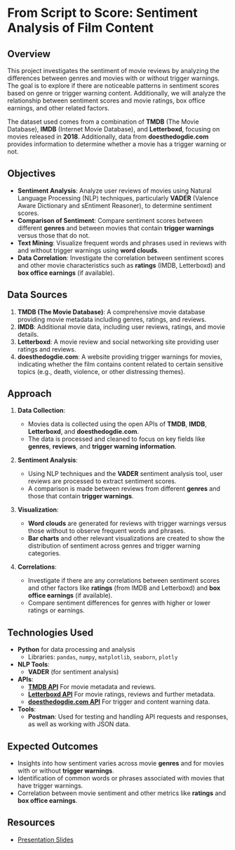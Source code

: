 # **From Script to Score: Sentiment Analysis of Film Content**

## **Overview**
This project investigates the sentiment of movie reviews by analyzing the differences between genres and movies with or without trigger warnings. The goal is to explore if there are noticeable patterns in sentiment scores based on genre or trigger warning content. Additionally, we will analyze the relationship between sentiment scores and movie ratings, box office earnings, and other related factors.

The dataset used comes from a combination of **TMDB** (The Movie Database), **IMDB** (Internet Movie Database), and **Letterboxd**, focusing on movies released in **2018**. Additionally, data from **doesthedogdie.com** provides information to determine whether a movie has a trigger warning or not.

## **Objectives**
- **Sentiment Analysis**: Analyze user reviews of movies using Natural Language Processing (NLP) techniques, particularly **VADER** (Valence Aware Dictionary and sEntiment Reasoner), to determine sentiment scores.
- **Comparison of Sentiment**: Compare sentiment scores between different **genres** and between movies that contain **trigger warnings** versus those that do not.
- **Text Mining**: Visualize frequent words and phrases used in reviews with and without trigger warnings using **word clouds**.
- **Data Correlation**: Investigate the correlation between sentiment scores and other movie characteristics such as **ratings** (IMDB, Letterboxd) and **box office earnings** (if available).

## **Data Sources**
1. **TMDB (The Movie Database)**: A comprehensive movie database providing movie metadata including genres, ratings, and reviews.
2. **IMDB**: Additional movie data, including user reviews, ratings, and movie details.
3. **Letterboxd**: A movie review and social networking site providing user ratings and reviews.
4. **doesthedogdie.com**: A website providing trigger warnings for movies, indicating whether the film contains content related to certain sensitive topics (e.g., death, violence, or other distressing themes).

## **Approach**
1. **Data Collection**:
   - Movies data is collected using the open APIs of **TMDB**, **IMDB**, **Letterboxd**, and **doesthedogdie.com**.
   - The data is processed and cleaned to focus on key fields like **genres**, **reviews**, and **trigger warning information**.

2. **Sentiment Analysis**:
   - Using NLP techniques and the **VADER** sentiment analysis tool, user reviews are processed to extract sentiment scores.
   - A comparison is made between reviews from different **genres** and those that contain **trigger warnings**.

3. **Visualization**:
   - **Word clouds** are generated for reviews with trigger warnings versus those without to observe frequent words and phrases.
   - **Bar charts** and other relevant visualizations are created to show the distribution of sentiment across genres and trigger warning categories.

4. **Correlations**:
   - Investigate if there are any correlations between sentiment scores and other factors like **ratings** (from IMDB and Letterboxd) and **box office earnings** (if available).
   - Compare sentiment differences for genres with higher or lower ratings or earnings.

## **Technologies Used**
- **Python** for data processing and analysis
  - Libraries: `pandas`, `numpy`, `matplotlib`, `seaborn`, `plotly`
- **NLP Tools**: 
  - **VADER** (for sentiment analysis)
- **APIs**:
  - **[TMDB API](https://developer.themoviedb.org/reference/configuration-details)** For movie metadata and reviews.
  - **[Letterboxd API](https://api-docs.letterboxd.com/ )** For movie ratings, reviews and further metadata.
  - **[doesthedogdie.com API](https://www.doesthedogdie.com/api)** For trigger and content warning data.
- **Tools**:
  - **Postman**: Used for testing and handling API requests and responses, as well as working with JSON data.

## **Expected Outcomes**
- Insights into how sentiment varies across movie **genres** and for movies with or without **trigger warnings**.
- Identification of common words or phrases associated with movies that have trigger warnings.
- Correlation between movie sentiment and other metrics like **ratings** and **box office earnings**.

## **Resources**
- [Presentation Slides](https://www.canva.com/design/DAGZlJFVNNg/pOPhf5ZuPbuRFKoOgWR82A/edit?utm_content=DAGZlJFVNNg&utm_campaign=designshare&utm_medium=link2&utm_source=sharebutton)
